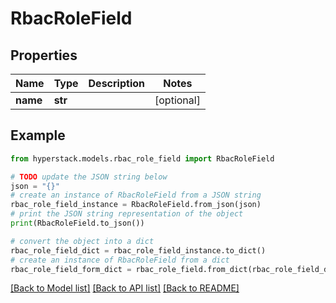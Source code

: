 # RbacRoleField


## Properties

Name | Type | Description | Notes
------------ | ------------- | ------------- | -------------
**name** | **str** |  | [optional] 

## Example

```python
from hyperstack.models.rbac_role_field import RbacRoleField

# TODO update the JSON string below
json = "{}"
# create an instance of RbacRoleField from a JSON string
rbac_role_field_instance = RbacRoleField.from_json(json)
# print the JSON string representation of the object
print(RbacRoleField.to_json())

# convert the object into a dict
rbac_role_field_dict = rbac_role_field_instance.to_dict()
# create an instance of RbacRoleField from a dict
rbac_role_field_form_dict = rbac_role_field.from_dict(rbac_role_field_dict)
```
[[Back to Model list]](../README.md#documentation-for-models) [[Back to API list]](../README.md#documentation-for-api-endpoints) [[Back to README]](../README.md)


